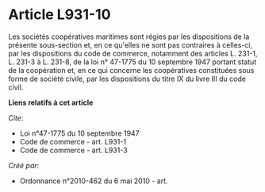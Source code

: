 # Article L931-10

Les sociétés coopératives maritimes sont régies par les dispositions de la présente sous-section et, en ce qu'elles ne sont
pas contraires à celles-ci, par les dispositions du code de commerce, notamment des articles L. 231-1, 
L. 231-3 à L. 231-8, de la loi n° 47-1775 du 10 septembre 1947 portant statut de la coopération et, en ce qui concerne les
coopératives constituées sous forme de société civile, par les dispositions du titre IX du livre III du code civil.

**Liens relatifs à cet article**

_Cite_:

  - Loi n°47-1775 du 10 septembre 1947
  - Code de commerce - art. L931-1
  - Code de commerce - art. L931-3

_Créé par_:

  - Ordonnance n°2010-462 du 6 mai 2010 - art.
